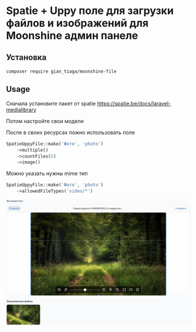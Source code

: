 # Spatie + Uppy поле для загрузки файлов и изображений для Moonshine админ панеле

## Установка
```shell
composer require gian_tiaga/moonshine-file
```

## Usage
Сначала установите пакет от spatie
[https://spatie.be/docs/laravel-medialibrary
](https://spatie.be/docs/laravel-medialibrary)

Потом настройте свои модели

После в своих ресурсах пожно использовать поле
```php
SpatieUppyFile::make('Фото', 'photo')
    ->multiple()
    ->countFiles(5)
    ->image()
```

Можно указать нужны mime тип
```php
SpatieUppyFile::make('Фото', 'photo')
    ->allowedFileTypes('video/*')
```
![demo](images/1.jpg)
